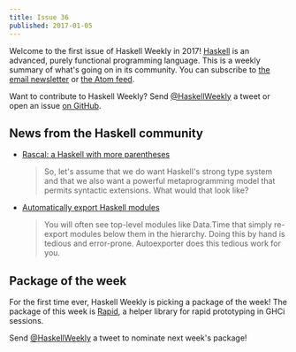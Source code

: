 ```yaml
---
title: Issue 36
published: 2017-01-05
---
```


Welcome to the first issue of Haskell Weekly in 2017!
[Haskell](https://haskell-lang.org/) is an advanced, purely functional programming language.
This is a weekly summary of what's going on in its community.
You can subscribe to [the email newsletter](https://news.us10.list-manage.com/subscribe?u=49a6a2e17b12be2c5c4dcb232&id=ffbbbbd930) or [the Atom feed](/haskell-weekly.atom).

Want to contribute to Haskell Weekly?
Send [@HaskellWeekly](https://twitter.com/haskellweekly) a tweet or open an issue [on GitHub](https://github.com/haskellweekly/haskellweekly.github.io).

## News from the Haskell community

-   [Rascal: a Haskell with more parentheses](https://lexi-lambda.github.io/blog/2017/01/02/rascal-a-haskell-with-more-parentheses/)

    > So, let's assume that we do want Haskell's strong type system and that we also want a powerful metaprogramming model that permits syntactic extensions. What would that look like?

-   [Automatically export Haskell modules](http://taylor.fausak.me/2016/12/30/automatically-export-haskell-modules/)

    > You will often see top-level modules like Data.Time that simply re-export modules below them in the hierarchy. Doing this by hand is tedious and error-prone. Autoexporter does this tedious work for you.

## Package of the week

For the first time ever, Haskell Weekly is picking a package of the week!
The package of this week is [Rapid](https://hackage.haskell.org/package/rapid), a helper library for rapid prototyping in GHCi sessions.

Send [@HaskellWeekly](https://twitter.com/haskellweekly) a tweet to nominate next week's package!
